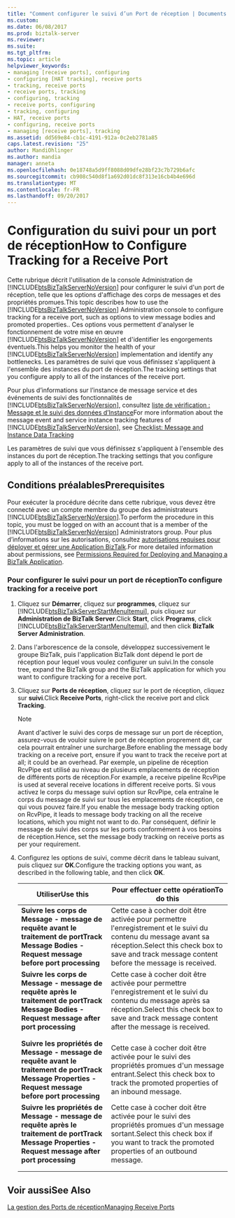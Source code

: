 ```yaml
---
title: "Comment configurer le suivi d’un Port de réception | Documents Microsoft"
ms.custom: 
ms.date: 06/08/2017
ms.prod: biztalk-server
ms.reviewer: 
ms.suite: 
ms.tgt_pltfrm: 
ms.topic: article
helpviewer_keywords:
- managing [receive ports], configuring
- configuring [HAT tracking], receive ports
- tracking, receive ports
- receive ports, tracking
- configuring, tracking
- receive ports, configuring
- tracking, configuring
- HAT, receive ports
- configuring, receive ports
- managing [receive ports], tracking
ms.assetid: dd569e84-cb1c-4191-912a-0c2eb2781a85
caps.latest.revision: "25"
author: MandiOhlinger
ms.author: mandia
manager: anneta
ms.openlocfilehash: 0e18748a5d9ff8088d09dfe28bf23c7b729b6afc
ms.sourcegitcommit: cb908c540d8f1a692d01dc8f313e16cb4b4e696d
ms.translationtype: MT
ms.contentlocale: fr-FR
ms.lasthandoff: 09/20/2017
---
```

# <a name="how-to-configure-tracking-for-a-receive-port"></a><span data-ttu-id="393c4-102">Configuration du suivi pour un port de réception</span><span class="sxs-lookup"><span data-stu-id="393c4-102">How to Configure Tracking for a Receive Port</span></span>
<span data-ttu-id="393c4-103">Cette rubrique décrit l'utilisation de la console Administration de [!INCLUDE[btsBizTalkServerNoVersion](../includes/btsbiztalkservernoversion-md.md)] pour configurer le suivi d'un port de réception, telle que les options d'affichage des corps de messages et des propriétés promues.</span><span class="sxs-lookup"><span data-stu-id="393c4-103">This topic describes how to use the [!INCLUDE[btsBizTalkServerNoVersion](../includes/btsbiztalkservernoversion-md.md)] Administration console to configure tracking for a receive port, such as options to view message bodies and promoted properties..</span></span> <span data-ttu-id="393c4-104">Ces options vous permettent d'analyser le fonctionnement de votre mise en œuvre [!INCLUDE[btsBizTalkServerNoVersion](../includes/btsbiztalkservernoversion-md.md)] et d'identifier les engorgements éventuels.</span><span class="sxs-lookup"><span data-stu-id="393c4-104">This helps you monitor the health of your [!INCLUDE[btsBizTalkServerNoVersion](../includes/btsbiztalkservernoversion-md.md)] implementation and identify any bottlenecks.</span></span> <span data-ttu-id="393c4-105">Les paramètres de suivi que vous définissez s'appliquent à l'ensemble des instances du port de réception.</span><span class="sxs-lookup"><span data-stu-id="393c4-105">The tracking settings that you configure apply to all of the instances of the receive port.</span></span>  
  
 <span data-ttu-id="393c4-106">Pour plus d’informations sur l’instance de message service et des événements de suivi des fonctionnalités de [!INCLUDE[btsBizTalkServerNoVersion](../includes/btsbiztalkservernoversion-md.md)], consultez [liste de vérification : Message et le suivi des données d’Instance](../core/checklist-message-and-instance-data-tracking.md)</span><span class="sxs-lookup"><span data-stu-id="393c4-106">For more information about the message event and service instance tracking features of [!INCLUDE[btsBizTalkServerNoVersion](../includes/btsbiztalkservernoversion-md.md)], see [Checklist: Message and Instance Data Tracking](../core/checklist-message-and-instance-data-tracking.md)</span></span>  
  
 <span data-ttu-id="393c4-107">Les paramètres de suivi que vous définissez s'appliquent à l'ensemble des instances du port de réception.</span><span class="sxs-lookup"><span data-stu-id="393c4-107">The tracking settings that you configure apply to all of the instances of the receive port.</span></span>  
  
## <a name="prerequisites"></a><span data-ttu-id="393c4-108">Conditions préalables</span><span class="sxs-lookup"><span data-stu-id="393c4-108">Prerequisites</span></span>  
 <span data-ttu-id="393c4-109">Pour exécuter la procédure décrite dans cette rubrique, vous devez être connecté avec un compte membre du groupe des administrateurs [!INCLUDE[btsBizTalkServerNoVersion](../includes/btsbiztalkservernoversion-md.md)].</span><span class="sxs-lookup"><span data-stu-id="393c4-109">To perform the procedure in this topic, you must be logged on with an account that is a member of the [!INCLUDE[btsBizTalkServerNoVersion](../includes/btsbiztalkservernoversion-md.md)] Administrators group.</span></span> <span data-ttu-id="393c4-110">Pour plus d’informations sur les autorisations, consultez [autorisations requises pour déployer et gérer une Application BizTalk](../core/permissions-required-for-deploying-and-managing-a-biztalk-application.md).</span><span class="sxs-lookup"><span data-stu-id="393c4-110">For more detailed information about permissions, see [Permissions Required for Deploying and Managing a BizTalk Application](../core/permissions-required-for-deploying-and-managing-a-biztalk-application.md).</span></span>  
  
### <a name="to-configure-tracking-for-a-receive-port"></a><span data-ttu-id="393c4-111">Pour configurer le suivi pour un port de réception</span><span class="sxs-lookup"><span data-stu-id="393c4-111">To configure tracking for a receive port</span></span>  
  
1.  <span data-ttu-id="393c4-112">Cliquez sur **Démarrer**, cliquez sur **programmes**, cliquez sur [!INCLUDE[btsBizTalkServerStartMenuItemui](../includes/btsbiztalkserverstartmenuitemui-md.md)], puis cliquez sur **Administration de BizTalk Server**.</span><span class="sxs-lookup"><span data-stu-id="393c4-112">Click **Start**, click **Programs**, click [!INCLUDE[btsBizTalkServerStartMenuItemui](../includes/btsbiztalkserverstartmenuitemui-md.md)], and then click **BizTalk Server Administration**.</span></span>  
  
2.  <span data-ttu-id="393c4-113">Dans l'arborescence de la console, développez successivement le groupe BizTalk, puis l'application BizTalk dont dépend le port de réception pour lequel vous voulez configurer un suivi.</span><span class="sxs-lookup"><span data-stu-id="393c4-113">In the console tree, expand the BizTalk group and the BizTalk application for which you want to configure tracking for a receive port.</span></span>  
  
3.  <span data-ttu-id="393c4-114">Cliquez sur **Ports de réception**, cliquez sur le port de réception, cliquez sur **suivi**.</span><span class="sxs-lookup"><span data-stu-id="393c4-114">Click **Receive Ports**, right-click the receive port and click **Tracking**.</span></span>  
  
    > [!NOTE]
    >  <span data-ttu-id="393c4-115">Avant d'activer le suivi des corps de message sur un port de réception, assurez-vous de vouloir suivre le port de réception proprement dit, car cela pourrait entraîner une surcharge.</span><span class="sxs-lookup"><span data-stu-id="393c4-115">Before enabling the message body tracking on a receive port, ensure if you want to track the receive port at all; it could be an overhead.</span></span> <span data-ttu-id="393c4-116">Par exemple, un pipeline de réception RcvPipe est utilisé au niveau de plusieurs emplacements de réception de différents ports de réception.</span><span class="sxs-lookup"><span data-stu-id="393c4-116">For example, a receive pipeline RcvPipe is used at several receive locations in different receive ports.</span></span> <span data-ttu-id="393c4-117">Si vous activez le corps du message suivi option sur RcvPipe, cela entraîne le corps du message de suivi sur tous les emplacements de réception, ce qui vous pouvez faire.</span><span class="sxs-lookup"><span data-stu-id="393c4-117">If you enable the message body tracking option on RcvPipe, it leads to message body tracking on all the receive locations, which you might not want to do.</span></span> <span data-ttu-id="393c4-118">Par conséquent, définir le message de suivi des corps sur les ports conformément à vos besoins de réception.</span><span class="sxs-lookup"><span data-stu-id="393c4-118">Hence, set the message body tracking on receive ports as per your requirement.</span></span>  
  
4.  <span data-ttu-id="393c4-119">Configurez les options de suivi, comme décrit dans le tableau suivant, puis cliquez sur **OK**.</span><span class="sxs-lookup"><span data-stu-id="393c4-119">Configure the tracking options you want, as described in the following table, and then click **OK**.</span></span>  
  
    |<span data-ttu-id="393c4-120">Utiliser</span><span class="sxs-lookup"><span data-stu-id="393c4-120">Use this</span></span>|<span data-ttu-id="393c4-121">Pour effectuer cette opération</span><span class="sxs-lookup"><span data-stu-id="393c4-121">To do this</span></span>|  
    |--------------|----------------|  
    |<span data-ttu-id="393c4-122">**Suivre les corps de Message - message de requête avant le traitement de port**</span><span class="sxs-lookup"><span data-stu-id="393c4-122">**Track Message Bodies - Request message before port processing**</span></span>|<span data-ttu-id="393c4-123">Cette case à cocher doit être activée pour permettre l'enregistrement et le suivi du contenu du message avant sa réception.</span><span class="sxs-lookup"><span data-stu-id="393c4-123">Select this check box to save and track message content before the message is received.</span></span>|  
    |<span data-ttu-id="393c4-124">**Suivre les corps de Message - message de requête après le traitement de port**</span><span class="sxs-lookup"><span data-stu-id="393c4-124">**Track Message Bodies - Request message after port processing**</span></span>|<span data-ttu-id="393c4-125">Cette case à cocher doit être activée pour permettre l'enregistrement et le suivi du contenu du message après sa réception.</span><span class="sxs-lookup"><span data-stu-id="393c4-125">Select this check box to save and track message content after the message is received.</span></span>|  
    |||  
    |||  
    |<span data-ttu-id="393c4-126">**Suivre les propriétés de Message - message de requête avant le traitement de port**</span><span class="sxs-lookup"><span data-stu-id="393c4-126">**Track Message Properties - Request message before port processing**</span></span>|<span data-ttu-id="393c4-127">Cette case à cocher doit être activée pour le suivi des propriétés promues d'un message entrant.</span><span class="sxs-lookup"><span data-stu-id="393c4-127">Select this check box to track the promoted properties of an inbound message.</span></span>|  
    |<span data-ttu-id="393c4-128">**Suivre les propriétés de Message - message de requête après le traitement de port**</span><span class="sxs-lookup"><span data-stu-id="393c4-128">**Track Message Properties - Request message after port processing**</span></span>|<span data-ttu-id="393c4-129">Cette case à cocher doit être activée pour le suivi des propriétés promues d'un message sortant.</span><span class="sxs-lookup"><span data-stu-id="393c4-129">Select this check box if you want to track the promoted properties of an outbound message.</span></span>|  
    |||  
    |||  
  
## <a name="see-also"></a><span data-ttu-id="393c4-130">Voir aussi</span><span class="sxs-lookup"><span data-stu-id="393c4-130">See Also</span></span>  
 [<span data-ttu-id="393c4-131">La gestion des Ports de réception</span><span class="sxs-lookup"><span data-stu-id="393c4-131">Managing Receive Ports</span></span>](../core/managing-receive-ports.md)
